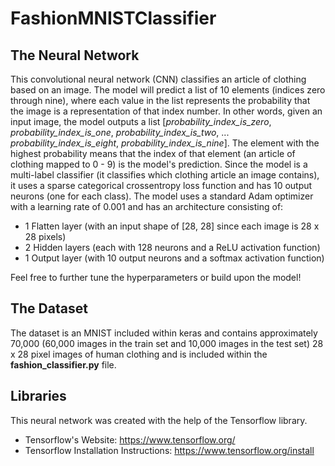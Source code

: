 # FashionMNISTClassifier

## The Neural Network

This convolutional neural network (CNN) classifies an article of clothing based on an image. The model will predict a list of 10 elements (indices zero through nine), where each value in the list represents the probability that the image is a representation of that index number. In other words, given an input image, the model outputs a list [*probability_index_is_zero*, *probability_index_is_one*, *probability_index_is_two*, ... *probability_index_is_eight*, *probability_index_is_nine*]. The element with the highest probability means that the index of that element (an article of clothing mapped to 0 - 9) is the model's prediction. Since the model is a multi-label classifier (it classifies which clothing article an image contains), it uses a sparse categorical crossentropy loss function and has 10 output neurons (one for each class). The model uses a standard Adam optimizer with a learning rate of 0.001 and has an architecture consisting of:
- 1 Flatten layer (with an input shape of [28, 28] since each image is 28 x 28 pixels) 
- 2 Hidden layers (each with 128 neurons and a ReLU activation function)
- 1 Output layer (with 10 output neurons and a softmax activation function)

Feel free to further tune the hyperparameters or build upon the model!

## The Dataset
The dataset is an MNIST included within keras and contains approximately 70,000 (60,000 images in the train set and 10,000 images in the test set) 28 x 28 pixel images of human clothing and is included within the **fashion_classifier.py** file.

## Libraries
This neural network was created with the help of the Tensorflow library.
- Tensorflow's Website: https://www.tensorflow.org/
- Tensorflow Installation Instructions: https://www.tensorflow.org/install

